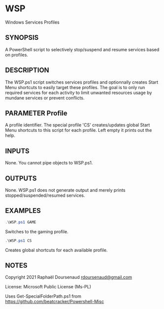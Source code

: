 # WSP

Windows Services Profiles

## SYNOPSIS

A PowerShell script to selectively stop/suspend and resume services based on profiles.

## DESCRIPTION

The WSP.ps1 script switches services profiles and optionnally creates Start Menu shortcuts to easily target these
profiles. The goal is to only run required services for each activity to limit unwanted resources usage by mundane
services or prevent conflicts.

## PARAMETER Profile

A profile identifier. The special profile 'CS' creates/updates global Start Menu shortcuts to this script for each
profile. Left empty it prints out the help.

## INPUTS

None. You cannot pipe objects to WSP.ps1.

## OUTPUTS

None. WSP.ps1 does not generate output and merely prints stopped/suspended/resumed services.

## EXAMPLES

```powershell
.\WSP.ps1 GAME
```

Switches to the gaming profile.

```powershell
.\WSP.ps1 CS
```

Creates global shortcuts for each available profile.

## NOTES

Copyright 2021 Raphaël Doursenaud <rdoursenaud@gmail.com>

License: Microsoft Public License (Ms-PL)

Uses Get-SpecialFolderPath.ps1 from https://github.com/beatcracker/Powershell-Misc
